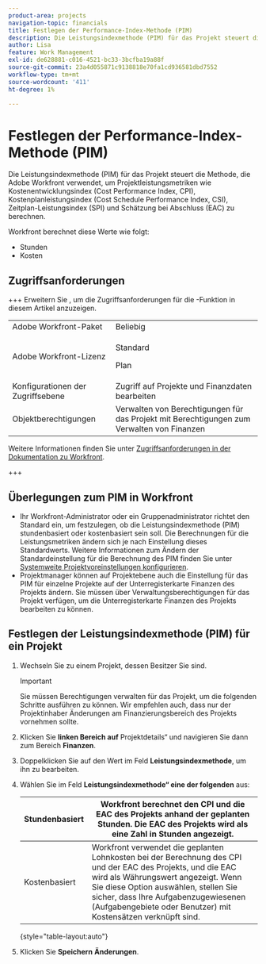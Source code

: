 ```yaml
---
product-area: projects
navigation-topic: financials
title: Festlegen der Performance-Index-Methode (PIM)
description: Die Leistungsindexmethode (PIM) für das Projekt steuert die Methode, die Adobe Workfront verwendet, um Projektleistungsmetriken wie Kostenentwicklungsindex (Cost Performance Index, CPI), Kostenplanleistungsindex (Cost Schedule Performance Index, CSI), Zeitplan-Leistungsindex (SPI) und Schätzung bei Abschluss (EAC) zu berechnen.
author: Lisa
feature: Work Management
exl-id: de628881-c016-4521-bc33-3bcfba19a88f
source-git-commit: 23a4d055871c9138818e70fa1cd936581dbd7552
workflow-type: tm+mt
source-wordcount: '411'
ht-degree: 1%

---
```


# Festlegen der Performance-Index-Methode (PIM)

Die Leistungsindexmethode (PIM) für das Projekt steuert die Methode, die Adobe Workfront verwendet, um Projektleistungsmetriken wie Kostenentwicklungsindex (Cost Performance Index, CPI), Kostenplanleistungsindex (Cost Schedule Performance Index, CSI), Zeitplan-Leistungsindex (SPI) und Schätzung bei Abschluss (EAC) zu berechnen.

Workfront berechnet diese Werte wie folgt:

* Stunden
* Kosten

## Zugriffsanforderungen

+++ Erweitern Sie , um die Zugriffsanforderungen für die -Funktion in diesem Artikel anzuzeigen.

<table style="table-layout:auto"> 
 <col> 
 <col> 
 <tbody> 
  <tr> 
   <td>Adobe Workfront-Paket</td> 
   <td>Beliebig </td> 
  </tr> 
  <tr> 
   <td>Adobe Workfront-Lizenz</td> 
   <td>
   <p>Standard</p>
   <p>Plan</p></td> 
  </tr> 
  <tr> 
   <td>Konfigurationen der Zugriffsebene</td> 
   <td>Zugriff auf Projekte und Finanzdaten bearbeiten</td> 
  </tr> 
  <tr> 
   <td>Objektberechtigungen</td> 
   <td>Verwalten von Berechtigungen für das Projekt mit Berechtigungen zum Verwalten von Finanzen</td> 
  </tr> 
 </tbody> 
</table>

Weitere Informationen finden Sie unter [Zugriffsanforderungen in der Dokumentation zu Workfront](/help/quicksilver/administration-and-setup/add-users/access-levels-and-object-permissions/access-level-requirements-in-documentation.md).

+++

## Überlegungen zum PIM in Workfront

* Ihr Workfront-Administrator oder ein Gruppenadministrator richtet den Standard ein, um festzulegen, ob die Leistungsindexmethode (PIM) stundenbasiert oder kostenbasiert sein soll. Die Berechnungen für die Leistungsmetriken ändern sich je nach Einstellung dieses Standardwerts. Weitere Informationen zum Ändern der Standardeinstellung für die Berechnung des PIM finden Sie unter [Systemweite Projektvoreinstellungen konfigurieren](../../../administration-and-setup/set-up-workfront/configure-system-defaults/set-project-preferences.md).
* Projektmanager können auf Projektebene auch die Einstellung für das PIM für einzelne Projekte auf der Unterregisterkarte Finanzen des Projekts ändern. Sie müssen über Verwaltungsberechtigungen für das Projekt verfügen, um die Unterregisterkarte Finanzen des Projekts bearbeiten zu können.

## Festlegen der Leistungsindexmethode (PIM) für ein Projekt

1. Wechseln Sie zu einem Projekt, dessen Besitzer Sie sind.

   >[!IMPORTANT]
   >
   >Sie müssen Berechtigungen verwalten für das Projekt, um die folgenden Schritte ausführen zu können. Wir empfehlen auch, dass nur der Projektinhaber Änderungen am Finanzierungsbereich des Projekts vornehmen sollte.

1. Klicken Sie **linken Bereich auf** Projektdetails“ und navigieren Sie dann zum Bereich **Finanzen**.
1. Doppelklicken Sie auf den Wert im Feld **Leistungsindexmethode**, um ihn zu bearbeiten.
1. Wählen Sie im Feld **Leistungsindexmethode“ eine der folgenden** aus:

   | Stundenbasiert | Workfront berechnet den CPI und die EAC des Projekts anhand der geplanten Stunden. Die EAC des Projekts wird als eine Zahl in Stunden angezeigt. |
   |---|---|
   | Kostenbasiert | Workfront verwendet die geplanten Lohnkosten bei der Berechnung des CPI und der EAC des Projekts, und die EAC wird als Währungswert angezeigt. Wenn Sie diese Option auswählen, stellen Sie sicher, dass Ihre Aufgabenzugewiesenen (Aufgabengebiete oder Benutzer) mit Kostensätzen verknüpft sind. |

   {style="table-layout:auto"}

1. Klicken Sie **Speichern** **Änderungen**.
